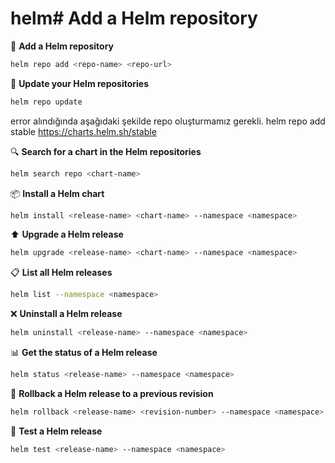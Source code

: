 # helm# Add a Helm repository
🚀 **Add a Helm repository**
```sh
helm repo add <repo-name> <repo-url>
```

🔄 **Update your Helm repositories**
```sh
helm repo update
```
error alındığında aşağıdaki şekilde repo oluşturmamız gerekli.
helm repo add stable https://charts.helm.sh/stable

🔍 **Search for a chart in the Helm repositories**
```sh
helm search repo <chart-name>
```

📦 **Install a Helm chart**
```sh
helm install <release-name> <chart-name> --namespace <namespace>
```

⬆️ **Upgrade a Helm release**
```sh
helm upgrade <release-name> <chart-name> --namespace <namespace>
```

📋 **List all Helm releases**
```sh
helm list --namespace <namespace>
```

❌ **Uninstall a Helm release**
```sh
helm uninstall <release-name> --namespace <namespace>
```

📊 **Get the status of a Helm release**
```sh
helm status <release-name> --namespace <namespace>
```

🔄 **Rollback a Helm release to a previous revision**
```sh
helm rollback <release-name> <revision-number> --namespace <namespace>
```

🧪 **Test a Helm release**
```sh
helm test <release-name> --namespace <namespace>
```
